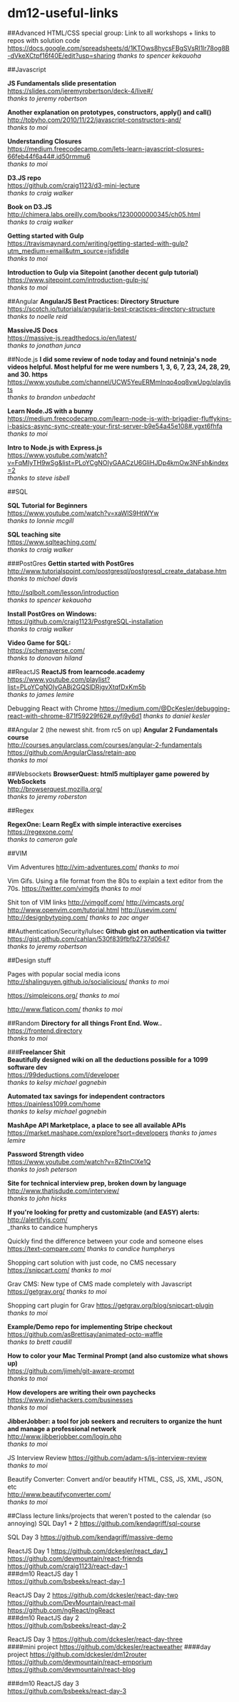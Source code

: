 # dm12-useful-links


##Advanced HTML/CSS special group:
Link to all workshops + links to repos with solution code
https://docs.google.com/spreadsheets/d/1KTOws8hycsFBgSVsRl1lr78og8B-dVkeXCtpf16f40E/edit?usp=sharing
_thanks to spencer kekauoha_

##Javascript

**JS Fundamentals slide presentation**  
https://slides.com/jeremyrobertson/deck-4/live#/  
_thanks to jeremy robertson_

**Another explanation on prototypes, constructors, apply() and call()**  
http://tobyho.com/2010/11/22/javascript-constructors-and/  
_thanks to moi_

**Understanding Closures**  
https://medium.freecodecamp.com/lets-learn-javascript-closures-66feb44f6a44#.id50rmmu6  
_thanks to moi_

**D3.JS repo**  
https://github.com/craig1123/d3-mini-lecture  
_thanks to craig walker_

**Book on D3.JS**  
http://chimera.labs.oreilly.com/books/1230000000345/ch05.html  
_thanks to craig walker_

**Getting started with Gulp**  
https://travismaynard.com/writing/getting-started-with-gulp?utm_medium=email&utm_source=jsfiddle  
_thanks to moi_

**Introduction to Gulp via Sitepoint (another decent gulp tutorial)**  
https://www.sitepoint.com/introduction-gulp-js/  
_thanks to moi_

##Angular
**AngularJS Best Practices: Directory Structure**  
https://scotch.io/tutorials/angularjs-best-practices-directory-structure  
_thanks to noelle reid_

**MassiveJS Docs**  
https://massive-js.readthedocs.io/en/latest/  
_thanks to jonathan junca_

##Node.js
**I did some review of node today and found netninja's node videos helpful. Most helpful for me were numbers 1, 3, 6, 7, 23, 24, 28, 29, and 30. https**  
https://www.youtube.com/channel/UCW5YeuERMmlnqo4oq8vwUpg/playlists  
_thanks to brandon unbedacht_

**Learn Node.JS with a bunny**  
https://medium.freecodecamp.com/learn-node-js-with-brigadier-fluffykins-i-basics-async-sync-create-your-first-server-b9e54a45e108#.ygxt6fhfa  
_thanks to moi_

**Intro to Node.js with Express.js**  
https://www.youtube.com/watch?v=FqMIyTH9wSg&list=PLoYCgNOIyGAACzU6GliHJDp4kmOw3NFsh&index=2  
_thanks to steve isbell_

##SQL

**SQL Tutorial for Beginners**  
https://www.youtube.com/watch?v=xaWlS9HtWYw  
_thanks to lonnie mcgill_

**SQL teaching site**  
https://www.sqlteaching.com/  
_thanks to craig walker_

###PostGres
**Gettin started with PostGres**  
http://www.tutorialspoint.com/postgresql/postgresql_create_database.htm  
_thanks to michael davis_

http://sqlbolt.com/lesson/introduction  
_thanks to spencer kekauoha_

**Install PostGres on Windows:**  
https://github.com/craig1123/PostgreSQL-installation  
_thanks to craig walker_

**Video Game for SQL:**  
https://schemaverse.com/  
_thanks to donovan hiland_

##ReactJS
**ReactJS from learncode.academy**  
https://www.youtube.com/playlist?list=PLoYCgNOIyGABj2GQSlDRjgvXtqfDxKm5b  
_thanks to james lemire_

Debugging React with Chrome
https://medium.com/@DcKesler/debugging-react-with-chrome-871f59229f62#.pyfj9y6d1
_thanks to daniel kesler_

##Angular 2 (the newest shit. from rc5 on up)
**Angular 2 Fundamentals course**  
http://courses.angularclass.com/courses/angular-2-fundamentals  
https://github.com/AngularClass/retain-app  
_thanks to moi_

##Websockets
**BrowserQuest: html5 multiplayer game powered by WebSockets**  
http://browserquest.mozilla.org/  
_thanks to jeremy roberston_

##Regex

**RegexOne: Learn RegEx with simple interactive exercises**  
https://regexone.com/  
_thanks to cameron gale_

##VIM

Vim Adventures
http://vim-adventures.com/
_thanks to moi_

Vim Gifs. Using a file format from the 80s to explain a text editor from the 70s.
https://twitter.com/vimgifs
_thanks to moi_

Shit ton of VIM links
http://vimgolf.com/ 
http://vimcasts.org/ 
http://www.openvim.com/tutorial.html 
http://usevim.com/ 
http://designbytyping.com/ 
_thanks to zac anger_

##Authentication/Security/lulsec
**Github gist on authentication via twitter**  
https://gist.github.com/cahlan/530f839fbfb2737d0647  
_thanks to jeremy robertson_

##Design stuff

Pages with popular social media icons
http://shalinguyen.github.io/socialicious/
_thanks to moi_

https://simpleicons.org/
_thanks to moi_

http://www.flaticon.com/
_thanks to moi_

##Random
**Directory for all things Front End. Wow..**  
https://frontend.directory  
_thanks to moi_

###**Freelancer Shit**  
**Beautifully designed wiki on all the deductions possible for a 1099 software dev**  
https://99deductions.com/l/developer  
_thanks to kelsy michael gagnebin_  

**Automated tax savings for independent contractors** 
https://painless1099.com/home  
_thanks to kelsy michael gagnebin_  

**MashApe API Marketplace, a place to see all available APIs**
https://market.mashape.com/explore?sort=developers
_thanks to james lemire_

**Password Strength video**  
https://www.youtube.com/watch?v=8ZtInClXe1Q  
_thanks to josh peterson_

**Site for technical interview prep, broken down by language**  
http://www.thatjsdude.com/interview/  
_thanks to john hicks_

**If you're looking for pretty and customizable (and EASY) alerts:**  
http://alertifyjs.com/  
_thanks to candice humpherys

Quickly find the difference between your code and someone elses
https://text-compare.com/
_thanks to candice humpherys_

Shopping cart solution with just code, no CMS necessary
https://snipcart.com/
_thanks to moi_

Grav CMS: New type of CMS made completely with Javascript
https://getgrav.org/
_thanks to moi_

Shopping cart plugin for Grav
https://getgrav.org/blog/snipcart-plugin
_thanks to moi_

**Example/Demo repo for implementing Stripe checkout**  
https://github.com/asBrettisay/animated-octo-waffle  
_thanks to brett caudill_

**How to color your Mac Terminal Prompt (and also customize what shows up)**  
https://github.com/jimeh/git-aware-prompt  
_thanks to moi_

**How developers are writing their own paychecks**  
https://www.indiehackers.com/businesses  
_thanks to moi_

**JibberJobber: a tool for job seekers and recruiters to organize the hunt and manage a professional network**  
http://www.jibberjobber.com/login.php  
_thanks to moi_

JS Interview Review
https://github.com/adam-s/js-interview-review  
_thanks to moi_

Beautify Converter: Convert and/or beautify HTML, CSS, JS, XML, JSON, etc  
http://www.beautifyconverter.com/  
_thanks to moi_

##Class lecture links/projects that weren't posted to the calendar (so annoying)
SQL Day1 + 2
https://github.com/kendagriff/sql-course  

SQL Day 3
https://github.com/kendagriff/massive-demo  

ReactJS Day 1
https://github.com/dckesler/react_day_1  
https://github.com/devmountain/react-friends  
https://github.com/craig1123/react-day-1  
###dm10 ReactJS day 1  
https://github.com/bsbeeks/react-day-1  

ReactJS Day 2
https://github.com/dckesler/react-day-two  
https://github.com/DevMountain/react-mail  
https://github.com/ngReact/ngReact  
###dm10 ReactJS day 2  
https://github.com/bsbeeks/react-day-2  

ReactJS Day 3
https://github.com/dckesler/react-day-three  
####mini project
https://github.com/dckesler/reactweather 
####day project
https://github.com/dckesler/dm12router  
https://github.com/devmountain/react-emporium  
https://github.com/devmountain/react-blog  

###dm10 ReactJS day 3  
https://github.com/bsbeeks/react-day-3  
